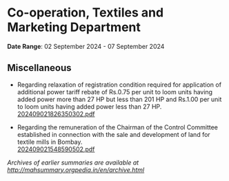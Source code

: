 # Co-operation, Textiles and Marketing Department

**Date Range**: 02 September 2024 - 07 September 2024


## Miscellaneous
- Regarding relaxation of registration condition required for application of additional power tariff rebate of Rs.0.75 per unit to loom units having added power more than 27 HP but less than 201 HP and Rs.1.00 per unit to loom units having added power less than 27 HP.\
  [202409021826350302.pdf](https://gr.maharashtra.gov.in/Site/Upload/Government%20Resolutions/English/202409021826350302.pdf)

- Regarding the remuneration of the Chairman of the Control Committee established in connection with the sale and development of land for textile mills in Bombay.\
  [202409021548590502.pdf](https://gr.maharashtra.gov.in/Site/Upload/Government%20Resolutions/English/202409021548590502.pdf)


*Archives of earlier summaries are available at http://mahsummary.orgpedia.in/en/archive.html*